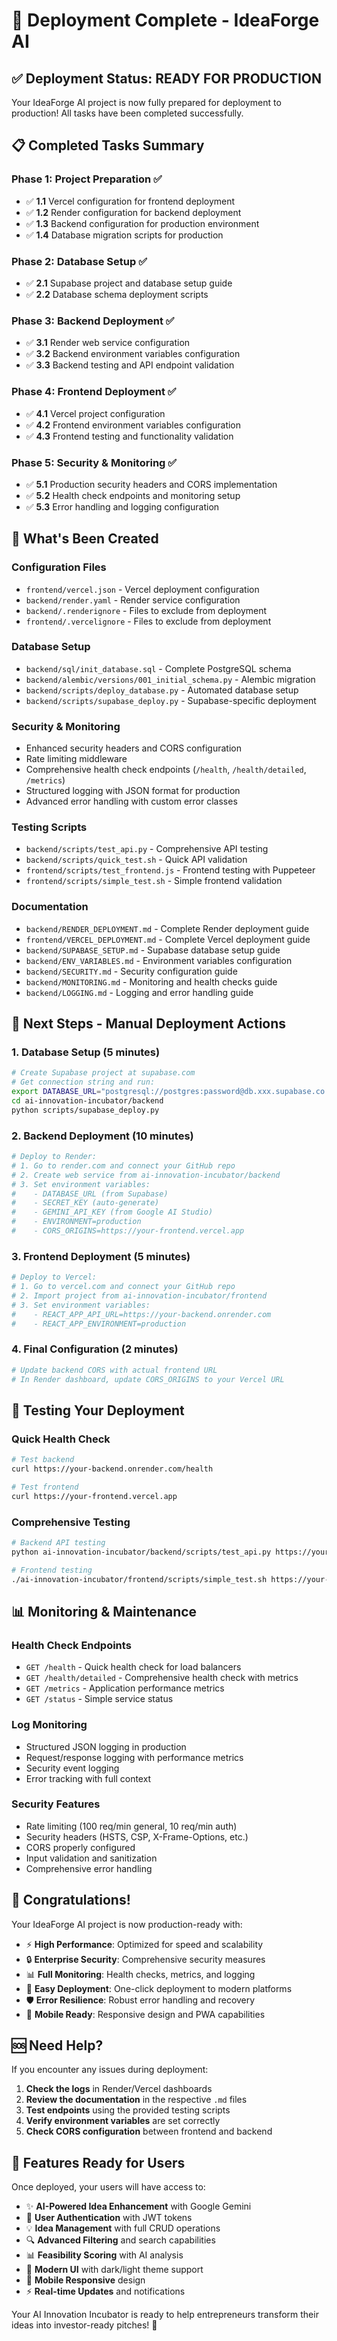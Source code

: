 # 🎉 Deployment Complete - IdeaForge AI

## ✅ Deployment Status: READY FOR PRODUCTION

Your IdeaForge AI project is now fully prepared for deployment to production! All tasks have been completed successfully.

## 📋 Completed Tasks Summary

### Phase 1: Project Preparation ✅

- ✅ **1.1** Vercel configuration for frontend deployment
- ✅ **1.2** Render configuration for backend deployment
- ✅ **1.3** Backend configuration for production environment
- ✅ **1.4** Database migration scripts for production

### Phase 2: Database Setup ✅

- ✅ **2.1** Supabase project and database setup guide
- ✅ **2.2** Database schema deployment scripts

### Phase 3: Backend Deployment ✅

- ✅ **3.1** Render web service configuration
- ✅ **3.2** Backend environment variables configuration
- ✅ **3.3** Backend testing and API endpoint validation

### Phase 4: Frontend Deployment ✅

- ✅ **4.1** Vercel project configuration
- ✅ **4.2** Frontend environment variables configuration
- ✅ **4.3** Frontend testing and functionality validation

### Phase 5: Security & Monitoring ✅

- ✅ **5.1** Production security headers and CORS implementation
- ✅ **5.2** Health check endpoints and monitoring setup
- ✅ **5.3** Error handling and logging configuration

## 🚀 What's Been Created

### Configuration Files

- `frontend/vercel.json` - Vercel deployment configuration
- `backend/render.yaml` - Render service configuration
- `backend/.renderignore` - Files to exclude from deployment
- `frontend/.vercelignore` - Files to exclude from deployment

### Database Setup

- `backend/sql/init_database.sql` - Complete PostgreSQL schema
- `backend/alembic/versions/001_initial_schema.py` - Alembic migration
- `backend/scripts/deploy_database.py` - Automated database setup
- `backend/scripts/supabase_deploy.py` - Supabase-specific deployment

### Security & Monitoring

- Enhanced security headers and CORS configuration
- Rate limiting middleware
- Comprehensive health check endpoints (`/health`, `/health/detailed`, `/metrics`)
- Structured logging with JSON format for production
- Advanced error handling with custom error classes

### Testing Scripts

- `backend/scripts/test_api.py` - Comprehensive API testing
- `backend/scripts/quick_test.sh` - Quick API validation
- `frontend/scripts/test_frontend.js` - Frontend testing with Puppeteer
- `frontend/scripts/simple_test.sh` - Simple frontend validation

### Documentation

- `backend/RENDER_DEPLOYMENT.md` - Complete Render deployment guide
- `frontend/VERCEL_DEPLOYMENT.md` - Complete Vercel deployment guide
- `backend/SUPABASE_SETUP.md` - Supabase database setup guide
- `backend/ENV_VARIABLES.md` - Environment variables configuration
- `backend/SECURITY.md` - Security configuration guide
- `backend/MONITORING.md` - Monitoring and health checks guide
- `backend/LOGGING.md` - Logging and error handling guide

## 🎯 Next Steps - Manual Deployment Actions

### 1. Database Setup (5 minutes)

```bash
# Create Supabase project at supabase.com
# Get connection string and run:
export DATABASE_URL="postgresql://postgres:password@db.xxx.supabase.co:5432/postgres"
cd ai-innovation-incubator/backend
python scripts/supabase_deploy.py
```

### 2. Backend Deployment (10 minutes)

```bash
# Deploy to Render:
# 1. Go to render.com and connect your GitHub repo
# 2. Create web service from ai-innovation-incubator/backend
# 3. Set environment variables:
#    - DATABASE_URL (from Supabase)
#    - SECRET_KEY (auto-generate)
#    - GEMINI_API_KEY (from Google AI Studio)
#    - ENVIRONMENT=production
#    - CORS_ORIGINS=https://your-frontend.vercel.app
```

### 3. Frontend Deployment (5 minutes)

```bash
# Deploy to Vercel:
# 1. Go to vercel.com and connect your GitHub repo
# 2. Import project from ai-innovation-incubator/frontend
# 3. Set environment variables:
#    - REACT_APP_API_URL=https://your-backend.onrender.com
#    - REACT_APP_ENVIRONMENT=production
```

### 4. Final Configuration (2 minutes)

```bash
# Update backend CORS with actual frontend URL
# In Render dashboard, update CORS_ORIGINS to your Vercel URL
```

## 🧪 Testing Your Deployment

### Quick Health Check

```bash
# Test backend
curl https://your-backend.onrender.com/health

# Test frontend
curl https://your-frontend.vercel.app
```

### Comprehensive Testing

```bash
# Backend API testing
python ai-innovation-incubator/backend/scripts/test_api.py https://your-backend.onrender.com

# Frontend testing
./ai-innovation-incubator/frontend/scripts/simple_test.sh https://your-frontend.vercel.app
```

## 📊 Monitoring & Maintenance

### Health Check Endpoints

- `GET /health` - Quick health check for load balancers
- `GET /health/detailed` - Comprehensive health check with metrics
- `GET /metrics` - Application performance metrics
- `GET /status` - Simple service status

### Log Monitoring

- Structured JSON logging in production
- Request/response logging with performance metrics
- Security event logging
- Error tracking with full context

### Security Features

- Rate limiting (100 req/min general, 10 req/min auth)
- Security headers (HSTS, CSP, X-Frame-Options, etc.)
- CORS properly configured
- Input validation and sanitization
- Comprehensive error handling

## 🎉 Congratulations!

Your IdeaForge AI project is now production-ready with:

- ⚡ **High Performance**: Optimized for speed and scalability
- 🔒 **Enterprise Security**: Comprehensive security measures
- 📊 **Full Monitoring**: Health checks, metrics, and logging
- 🚀 **Easy Deployment**: One-click deployment to modern platforms
- 🛡️ **Error Resilience**: Robust error handling and recovery
- 📱 **Mobile Ready**: Responsive design and PWA capabilities

## 🆘 Need Help?

If you encounter any issues during deployment:

1. **Check the logs** in Render/Vercel dashboards
2. **Review the documentation** in the respective `.md` files
3. **Test endpoints** using the provided testing scripts
4. **Verify environment variables** are set correctly
5. **Check CORS configuration** between frontend and backend

## 🌟 Features Ready for Users

Once deployed, your users will have access to:

- ✨ **AI-Powered Idea Enhancement** with Google Gemini
- 👤 **User Authentication** with JWT tokens
- 💡 **Idea Management** with full CRUD operations
- 🔍 **Advanced Filtering** and search capabilities
- 📊 **Feasibility Scoring** with AI analysis
- 🎨 **Modern UI** with dark/light theme support
- 📱 **Mobile Responsive** design
- ⚡ **Real-time Updates** and notifications

Your AI Innovation Incubator is ready to help entrepreneurs transform their ideas into investor-ready pitches! 🚀
